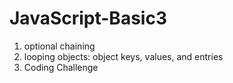 # JavaScript-Basic3

1. optional chaining
2. looping objects: object keys, values, and entries
3. Coding Challenge
